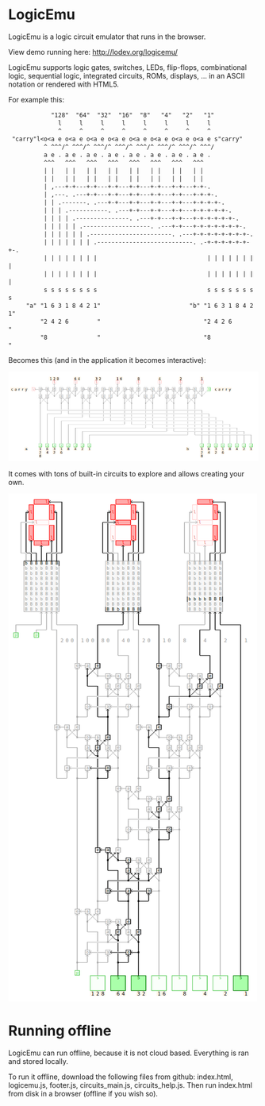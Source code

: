 # LogicEmu

LogicEmu is a logic circuit emulator that runs in the browser.

View demo running here: http://lodev.org/logicemu/

LogicEmu supports logic gates, switches, LEDs, flip-flops, combinational logic, sequential logic, integrated circuits, ROMs, displays, ... in an ASCII notation or rendered with HTML5.

For example this:

```
            "128"  "64"  "32"  "16"  "8"   "4"   "2"   "1"
              l     l     l     l     l     l     l     l
              ^     ^     ^     ^     ^     ^     ^     ^
 "carry"l<o<a e o<a e o<a e o<a e o<a e o<a e o<a e o<a e s"carry"
          ^ ^^^/^ ^^^/^ ^^^/^ ^^^/^ ^^^/^ ^^^/^ ^^^/^ ^^^/
          a e . a e . a e . a e . a e . a e . a e . a e .
          ^^^   ^^^   ^^^   ^^^   ^^^   ^^^   ^^^   ^^^
          | |   | |   | |   | |   | |   | |   | |   | |
          | |   | |   | |   | |   | |   | |   | |   | |
          | ,---+-+---+-+---+-+---+-+---+-+---+-+---+-+-.
          | ,---. .---+-+---+-+---+-+---+-+---+-+---+-+-+-.
          | | .-------. .---+-+---+-+---+-+---+-+---+-+-+-+-.
          | | | .-----------. .---+-+---+-+---+-+---+-+-+-+-+-.
          | | | | .---------------. .---+-+---+-+---+-+-+-+-+-+-.
          | | | | | .-------------------. .---+-+---+-+-+-+-+-+-+-.
          | | | | | | .-----------------------. .---+-+-+-+-+-+-+-+-.
          | | | | | | | .---------------------------. .-+-+-+-+-+-+-+-.
          | | | | | | | |                               | | | | | | | |
          | | | | | | | |                               | | | | | | | |
          s s s s s s s s                               s s s s s s s s
     "a" "1 6 3 1 8 4 2 1"                         "b" "1 6 3 1 8 4 2 1"
         "2 4 2 6        "                             "2 4 2 6        "
         "8              "                             "8              "
```

Becomes this (and in the application it becomes interactive):

![adder](screenshot_add.png)

It comes with tons of built-in circuits to explore and allows creating your own.

![screenshot](screenshot.png)

# Running offline

LogicEmu can run offline, because it is not cloud based. Everything is ran and stored locally.

To run it offline, download the following files from github: index.html, logicemu.js, footer.js, circuits_main.js, circuits_help.js. Then run index.html from disk in a browser (offline if you wish so).
